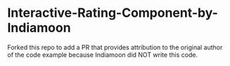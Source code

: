 # Interactive-Rating-Component-by-Indiamoon

Forked this repo to add a PR that provides attribution to the original author of the code example because Indiamoon did NOT write this code.
